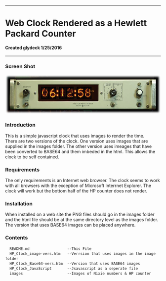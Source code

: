 -----------------------------------------------
# Web Clock Rendered as a Hewlett Packard Counter
#### Created glydeck 1/25/2016
-----------------------------------------------
### Screen Shot
![Screen Shot](/images/screenShot.png) 

### Introduction
This is a simple javascript clock that uses images to render the time.  
There are two versions of the clock.  One version uses images that are 
supplied in the images folder.  The other version uses imeages that have 
been converted to BASE64 and them imbeded in the html.  This allows the 
clock to be self contained.

### Requirements
The only requirements is an Internet web browser.  The clock seems to work 
with all browsers with the exception of Microsoft Interrnet Explorer.
The clock will work but the bottom half of the HP counter does not render.

### Installation
When installed on a web site the PNG files should go in the images folder 
and the html file should be at the same directory level as the images folder.
The version that uses BASE64 images can be placed anywhere.

### Contents 
      README.md                 --This File
      HP_Clock_image-vers.htm   --Verrsion that uses images in the image folder
      HP_Clock_Base64-vers.htm  --Version that uses BASE64 images
      HP_Clock_JavaScript       --Jsavascript as a seperate file
      images                    --Images of Nixie numbers & HP counter  
